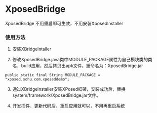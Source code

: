 # XposedBridge
XposedBridge 不用重启即可生效，不用安装XposedInstaller
### 使用方法

1. 安装XBridgeIntaller

2. 修改XposedBridge.java类中MODULE_PACKAGE属性为自己模块类的类名，build应用，然后拷贝出apk文件，重命名为：XposedBridge.jar

`public static final String MODULE_PACKAGE = "xposed.sohu.com.xposeddemo";`

3. 通过XBridgeInstaller安装XPosed框架，安装成功后，替换system/framework/XposedBridge.jar文件。

4. 开发插件，更新代码后，重启应用就可以，不用再重启系统



